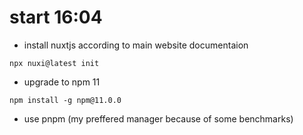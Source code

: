 # start 16:04

* install nuxtjs according to main website documentaion

`npx nuxi@latest init `

* upgrade to npm 11

`npm install -g npm@11.0.0`

* use pnpm (my preffered manager because of some benchmarks)

